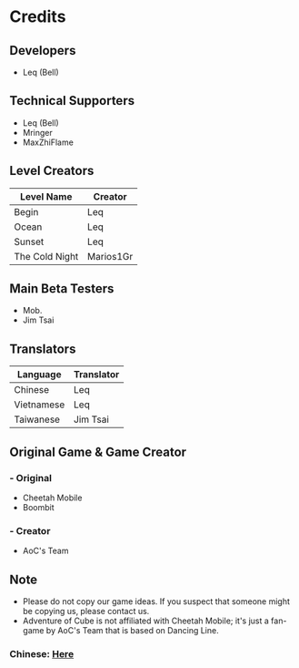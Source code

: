 # Credits
## Developers
- Leq (Bell)

## Technical Supporters
- Leq (Bell)
- Mringer
- MaxZhiFlame

## Level Creators
Level Name | Creator
---|---
Begin | Leq
Ocean | Leq
Sunset | Leq
The Cold Night | Marios1Gr

## Main Beta Testers
- Mob.
- Jim Tsai

## Translators
Language | Translator
---|---
Chinese | Leq
Vietnamese | Leq
Taiwanese | Jim Tsai

## Original Game & Game Creator
### - Original
- Cheetah Mobile
- Boombit
### - Creator
- AoC's Team

## Note
- Please do not copy our game ideas. If you suspect that someone might be copying us, please contact us.
- Adventure of Cube is not affiliated with Cheetah Mobile; it's just a fan-game by AoC's Team that is based on Dancing Line.

### Chinese: [Here](https://github.com/Leq4342/Adventure-of-Cube/edit/main/CreditsCn.md)
